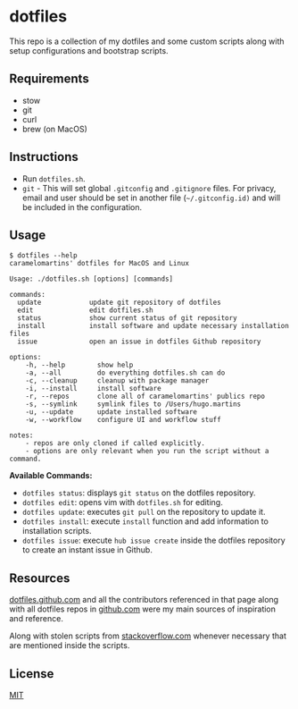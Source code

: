 # dotfiles

This repo is a collection of my dotfiles and some custom scripts along with setup
configurations and bootstrap scripts.

## Requirements

- stow
- git
- curl
- brew (on MacOS)

## Instructions

- Run `dotfiles.sh`.
- `git` - This will set global `.gitconfig` and `.gitignore` files. For privacy, email and user should be set in another file (`~/.gitconfig.id)` and will be included in the configuration.

## Usage
```hugo.martins at LIS-MBP16-0012 in ~/.dotfiles
$ dotfiles --help
caramelomartins' dotfiles for MacOS and Linux

Usage: ./dotfiles.sh [options] [commands]

commands:
  update            update git repository of dotfiles
  edit              edit dotfiles.sh
  status            show current status of git repository
  install           install software and update necessary installation files
  issue             open an issue in dotfiles Github repository

options:
    -h, --help        show help
    -a, --all         do everything dotfiles.sh can do
    -c, --cleanup     cleanup with package manager
    -i, --install     install software
    -r, --repos       clone all of caramelomartins' publics repo
    -s, --symlink     symlink files to /Users/hugo.martins
    -u, --update      update installed software
    -w, --workflow    configure UI and workflow stuff

notes:
    - repos are only cloned if called explicitly.
    - options are only relevant when you run the script without a command.
```
**Available Commands:**

- `dotfiles status`: displays `git status` on the dotfiles repository.
- `dotfiles edit`: opens vim with `dotfiles.sh` for editing.
- `dotfiles update`: executes `git pull` on the repository to update it.
- `dotfiles install`: execute `install` function and add information to installation scripts.
- `dotfiles issue`: execute `hub issue create` inside the dotfiles repository to create an instant issue in Github.

## Resources

[dotfiles.github.com](http://dotfiles.github.com) and all the contributors referenced
in that page along with all dotfiles repos in [github.com](http://github.com) were my
main sources of inspiration and reference.

Along with stolen scripts from
[stackoverflow.com](http://stackoverflow.com) whenever necessary that are mentioned inside the scripts.

## License

[MIT](LICENSE.md)
